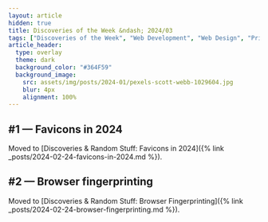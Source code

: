 ```yaml
---
layout: article
hidden: true
title: Discoveries of the Week &ndash; 2024/03
tags: ["Discoveries of the Week", "Web Development", "Web Design", "Privacy"]
article_header:
  type: overlay
  theme: dark
  background_color: "#364F59"
  background_image:
    src: assets/img/posts/2024-01/pexels-scott-webb-1029604.jpg
    blur: 4px
    alignment: 100%
---
```


## #1 &mdash; Favicons in 2024
Moved to [Discoveries & Random Stuff: Favicons in 2024]({% link _posts/2024-02-24-favicons-in-2024.md %}).

## #2 &mdash; Browser fingerprinting
Moved to [Discoveries & Random Stuff: Browser Fingerprinting]({% link _posts/2024-02-24-browser-fingerprinting.md %}).

